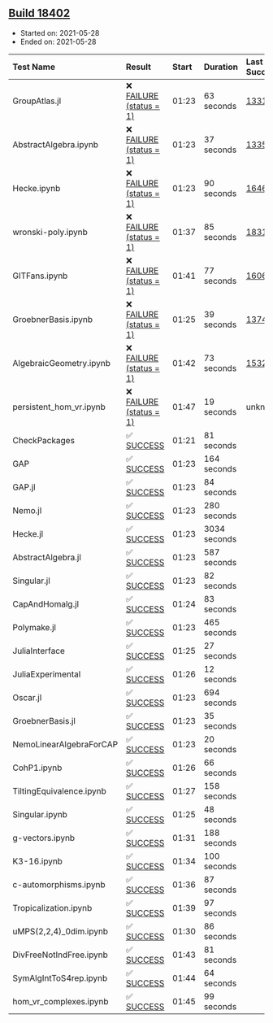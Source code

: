 ## [Build 18402](https://oscarci.mathematik.uni-kl.de/job/oscar/18402/)

* Started on: 2021-05-28
* Ended on: 2021-05-28

| Test Name    | Result | Start | Duration | Last Success | First Failure |
|:-------------|:-------|:------|:---------|:-------------|:--------------|
| GroupAtlas.jl | ❌ [FAILURE (status = 1)](https://oscarci.mathematik.uni-kl.de/job/oscar/18402/artifact/logs/build-18402/GroupAtlas.jl.log) | 01:23 | 63 seconds | [13311](https://oscarci.mathematik.uni-kl.de/job/oscar/13311/) | [13312](https://oscarci.mathematik.uni-kl.de/job/oscar/13312/) |
| AbstractAlgebra.ipynb | ❌ [FAILURE (status = 1)](https://oscarci.mathematik.uni-kl.de/job/oscar/18402/artifact/logs/build-18402/AbstractAlgebra.ipynb.log) | 01:23 | 37 seconds | [13355](https://oscarci.mathematik.uni-kl.de/job/oscar/13355/) | [13356](https://oscarci.mathematik.uni-kl.de/job/oscar/13356/) |
| Hecke.ipynb | ❌ [FAILURE (status = 1)](https://oscarci.mathematik.uni-kl.de/job/oscar/18402/artifact/logs/build-18402/Hecke.ipynb.log) | 01:23 | 90 seconds | [16463](https://oscarci.mathematik.uni-kl.de/job/oscar/16463/) | [16464](https://oscarci.mathematik.uni-kl.de/job/oscar/16464/) |
| wronski-poly.ipynb | ❌ [FAILURE (status = 1)](https://oscarci.mathematik.uni-kl.de/job/oscar/18402/artifact/logs/build-18402/wronski-poly.ipynb.log) | 01:37 | 85 seconds | [18314](https://oscarci.mathematik.uni-kl.de/job/oscar/18314/) | [18315](https://oscarci.mathematik.uni-kl.de/job/oscar/18315/) |
| GITFans.ipynb | ❌ [FAILURE (status = 1)](https://oscarci.mathematik.uni-kl.de/job/oscar/18402/artifact/logs/build-18402/GITFans.ipynb.log) | 01:41 | 77 seconds | [16068](https://oscarci.mathematik.uni-kl.de/job/oscar/16068/) | [16069](https://oscarci.mathematik.uni-kl.de/job/oscar/16069/) |
| GroebnerBasis.ipynb | ❌ [FAILURE (status = 1)](https://oscarci.mathematik.uni-kl.de/job/oscar/18402/artifact/logs/build-18402/GroebnerBasis.ipynb.log) | 01:25 | 39 seconds | [13748](https://oscarci.mathematik.uni-kl.de/job/oscar/13748/) | [13749](https://oscarci.mathematik.uni-kl.de/job/oscar/13749/) |
| AlgebraicGeometry.ipynb | ❌ [FAILURE (status = 1)](https://oscarci.mathematik.uni-kl.de/job/oscar/18402/artifact/logs/build-18402/AlgebraicGeometry.ipynb.log) | 01:42 | 73 seconds | [15322](https://oscarci.mathematik.uni-kl.de/job/oscar/15322/) | [15323](https://oscarci.mathematik.uni-kl.de/job/oscar/15323/) |
| persistent_hom_vr.ipynb | ❌ [FAILURE (status = 1)](https://oscarci.mathematik.uni-kl.de/job/oscar/18402/artifact/logs/build-18402/persistent_hom_vr.ipynb.log) | 01:47 | 19 seconds | unknown | unknown |
| CheckPackages | ✅ [SUCCESS](https://oscarci.mathematik.uni-kl.de/job/oscar/18402/artifact/logs/build-18402/CheckPackages.log) | 01:21 | 81 seconds |  |  |
| GAP | ✅ [SUCCESS](https://oscarci.mathematik.uni-kl.de/job/oscar/18402/artifact/logs/build-18402/GAP.log) | 01:23 | 164 seconds |  |  |
| GAP.jl | ✅ [SUCCESS](https://oscarci.mathematik.uni-kl.de/job/oscar/18402/artifact/logs/build-18402/GAP.jl.log) | 01:23 | 84 seconds |  |  |
| Nemo.jl | ✅ [SUCCESS](https://oscarci.mathematik.uni-kl.de/job/oscar/18402/artifact/logs/build-18402/Nemo.jl.log) | 01:23 | 280 seconds |  |  |
| Hecke.jl | ✅ [SUCCESS](https://oscarci.mathematik.uni-kl.de/job/oscar/18402/artifact/logs/build-18402/Hecke.jl.log) | 01:23 | 3034 seconds |  |  |
| AbstractAlgebra.jl | ✅ [SUCCESS](https://oscarci.mathematik.uni-kl.de/job/oscar/18402/artifact/logs/build-18402/AbstractAlgebra.jl.log) | 01:23 | 587 seconds |  |  |
| Singular.jl | ✅ [SUCCESS](https://oscarci.mathematik.uni-kl.de/job/oscar/18402/artifact/logs/build-18402/Singular.jl.log) | 01:23 | 82 seconds |  |  |
| CapAndHomalg.jl | ✅ [SUCCESS](https://oscarci.mathematik.uni-kl.de/job/oscar/18402/artifact/logs/build-18402/CapAndHomalg.jl.log) | 01:24 | 83 seconds |  |  |
| Polymake.jl | ✅ [SUCCESS](https://oscarci.mathematik.uni-kl.de/job/oscar/18402/artifact/logs/build-18402/Polymake.jl.log) | 01:23 | 465 seconds |  |  |
| JuliaInterface | ✅ [SUCCESS](https://oscarci.mathematik.uni-kl.de/job/oscar/18402/artifact/logs/build-18402/JuliaInterface.log) | 01:25 | 27 seconds |  |  |
| JuliaExperimental | ✅ [SUCCESS](https://oscarci.mathematik.uni-kl.de/job/oscar/18402/artifact/logs/build-18402/JuliaExperimental.log) | 01:26 | 12 seconds |  |  |
| Oscar.jl | ✅ [SUCCESS](https://oscarci.mathematik.uni-kl.de/job/oscar/18402/artifact/logs/build-18402/Oscar.jl.log) | 01:23 | 694 seconds |  |  |
| GroebnerBasis.jl | ✅ [SUCCESS](https://oscarci.mathematik.uni-kl.de/job/oscar/18402/artifact/logs/build-18402/GroebnerBasis.jl.log) | 01:23 | 35 seconds |  |  |
| NemoLinearAlgebraForCAP | ✅ [SUCCESS](https://oscarci.mathematik.uni-kl.de/job/oscar/18402/artifact/logs/build-18402/NemoLinearAlgebraForCAP.log) | 01:23 | 20 seconds |  |  |
| CohP1.ipynb | ✅ [SUCCESS](https://oscarci.mathematik.uni-kl.de/job/oscar/18402/artifact/logs/build-18402/CohP1.ipynb.log) | 01:26 | 66 seconds |  |  |
| TiltingEquivalence.ipynb | ✅ [SUCCESS](https://oscarci.mathematik.uni-kl.de/job/oscar/18402/artifact/logs/build-18402/TiltingEquivalence.ipynb.log) | 01:27 | 158 seconds |  |  |
| Singular.ipynb | ✅ [SUCCESS](https://oscarci.mathematik.uni-kl.de/job/oscar/18402/artifact/logs/build-18402/Singular.ipynb.log) | 01:25 | 48 seconds |  |  |
| g-vectors.ipynb | ✅ [SUCCESS](https://oscarci.mathematik.uni-kl.de/job/oscar/18402/artifact/logs/build-18402/g-vectors.ipynb.log) | 01:31 | 188 seconds |  |  |
| K3-16.ipynb | ✅ [SUCCESS](https://oscarci.mathematik.uni-kl.de/job/oscar/18402/artifact/logs/build-18402/K3-16.ipynb.log) | 01:34 | 100 seconds |  |  |
| c-automorphisms.ipynb | ✅ [SUCCESS](https://oscarci.mathematik.uni-kl.de/job/oscar/18402/artifact/logs/build-18402/c-automorphisms.ipynb.log) | 01:36 | 87 seconds |  |  |
| Tropicalization.ipynb | ✅ [SUCCESS](https://oscarci.mathematik.uni-kl.de/job/oscar/18402/artifact/logs/build-18402/Tropicalization.ipynb.log) | 01:39 | 97 seconds |  |  |
| uMPS(2,2,4)_0dim.ipynb | ✅ [SUCCESS](https://oscarci.mathematik.uni-kl.de/job/oscar/18402/artifact/logs/build-18402/uMPS-2-2-4-_0dim.ipynb.log) | 01:30 | 86 seconds |  |  |
| DivFreeNotIndFree.ipynb | ✅ [SUCCESS](https://oscarci.mathematik.uni-kl.de/job/oscar/18402/artifact/logs/build-18402/DivFreeNotIndFree.ipynb.log) | 01:43 | 81 seconds |  |  |
| SymAlgIntToS4rep.ipynb | ✅ [SUCCESS](https://oscarci.mathematik.uni-kl.de/job/oscar/18402/artifact/logs/build-18402/SymAlgIntToS4rep.ipynb.log) | 01:44 | 64 seconds |  |  |
| hom_vr_complexes.ipynb | ✅ [SUCCESS](https://oscarci.mathematik.uni-kl.de/job/oscar/18402/artifact/logs/build-18402/hom_vr_complexes.ipynb.log) | 01:45 | 99 seconds |  |  |
